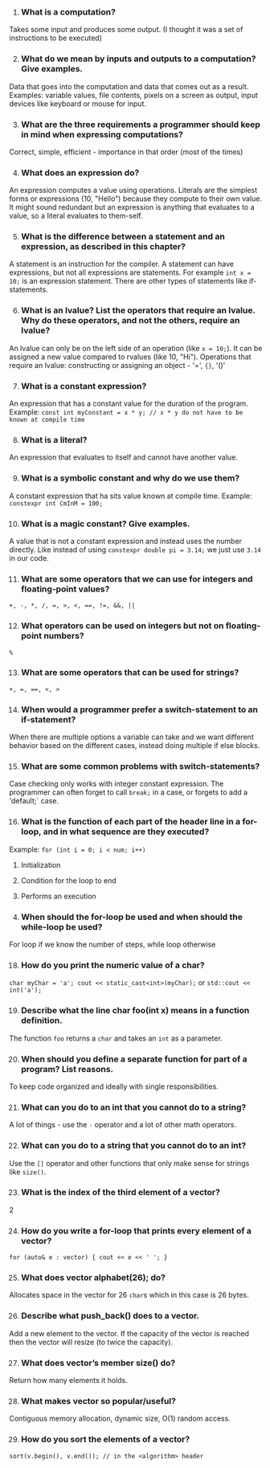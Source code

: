 ﻿1. ### What is a computation?
Takes some input and produces some output.
(I thought it was a set of instructions to be executed)
 
2. ### What do we mean by inputs and outputs to a computation? Give examples.
Data that goes into the computation and data that comes out as a result. Examples: variable values, file contents, pixels on a screen as output, input devices like keyboard or mouse for input.
 
3. ### What are the three requirements a programmer should keep in mind when expressing computations?
Correct, simple, efficient - importance in that order (most of the times)
 
4. ### What does an expression do?
An expression computes a value using operations. Literals are the simplest forms or expressions (10, "Hello") because they compute to their own value. It might sound redundant but an expression is anything that evaluates to a value, so a literal evaluates to them-self.
 
5. ### What is the difference between a statement and an expression, as described in this chapter?
A statement is an instruction for the compiler. A statement can have expressions, but not all expressions are statements. For example `int x = 10;` is an expression statement. There are other types of statements like if-statements.
 
6. ### What is an lvalue? List the operators that require an lvalue. Why do these operators, and not the others, require an lvalue?
An lvalue can only be on the left side of an operation (like `x = 10;`). It can be assigned a new value compared to rvalues (like 10, "Hi").
Operations that require an lvalue: constructing or assigning an object - '=', `{}`, '()'
 
7. ### What is a constant expression?
An expression that has a constant value for the duration of the program. Example: `const int myConstant = x * y; // x * y do not have to be known at compile time`
 
8. ### What is a literal?
An expression that evaluates to itself and cannot have another value.
 
9. ### What is a symbolic constant and why do we use them?
A constant expression that ha sits value known at compile time. Example: `constexpr int CmInM = 100;`
 
10. ### What is a magic constant? Give examples.
A value that is not a constant expression and instead uses the number directly. Like instead of using `constexpr double pi = 3.14;` we just use `3.14` in our code.
 
11. ### What are some operators that we can use for integers and floating-point values?
`+, -, *, /, =, >, <, ==, !=, &&, ||`
 
12. ### What operators can be used on integers but not on floating-point numbers?
`%`
 
13. ### What are some operators that can be used for strings?
`+, =, ==, <, >`
 
14. ### When would a programmer prefer a switch-statement to an if-statement?
When there are multiple options a variable can take and we want different behavior based on the different cases, instead doing multiple if else blocks.
 
15. ### What are some common problems with switch-statements?
Case checking only works with integer constant expression. The programmer can often forget to call `break;` in a case, or forgets to add a 'default;` case.
 
16. ### What is the function of each part of the header line in a for-loop, and in what sequence are they executed?
Example: `for (int i = 0; i < num; i++)` 
1. Initialization
2. Condition for the loop to end
3. Performs an execution
 
17. ### When should the for-loop be used and when should the while-loop be used?
For loop if we know the number of steps, while loop otherwise
 
18. ### How do you print the numeric value of a char?
```char myChar = 'a'; cout << static_cast<int>(myChar);```
or
```std::cout << int('a');```
 
19. ### Describe what the line char foo(int x) means in a function definition.
The function `foo` returns a `char` and takes an `int` as a parameter.
 
20. ### When should you define a separate function for part of a program? List reasons.
To keep code organized and ideally with single responsibilities.
 
21. ### What can you do to an int that you cannot do to a string?
A lot of things - use the `-` operator and a lot of other math operators.
 
22. ### What can you do to a string that you cannot do to an int?
Use the `[]` operator and other functions that only make sense for strings like `size()`.
 
23. ### What is the index of the third element of a vector?
2
 
24. ### How do you write a for-loop that prints every element of a vector?
```for (auto& e : vector) { cout << e << ' '; }```
 
25. ### What does vector<char> alphabet(26); do?
Allocates space in the vector for 26 `char`s which in this case is 26 bytes.
 
26. ### Describe what push_back() does to a vector.
Add a new element to the vector. If the capacity of the vector is reached then the vector will resize (to twice the capacity).
 
27. ### What does vector’s member size() do?
Return how many elements it holds.
 
28. ### What makes vector so popular/useful?
Contiguous memory allocation, dynamic size, O(1) random access.
 
29. ### How do you sort the elements of a vector?
`sort(v.begin(), v.end()); // in the <algorithm> header`
